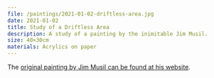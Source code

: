```yaml
---
file: /paintings/2021-01-02-driftless-area.jpg
date: 2021-01-02
title: Study of a Driftless Area
description: A study of a painting by the inimitable Jim Musil.
size: 40×30cm
materials: Acrylics on paper
---
```


The [original painting by Jim Musil can be found at his website](https://jimmusil.com/originals/driftless-area).